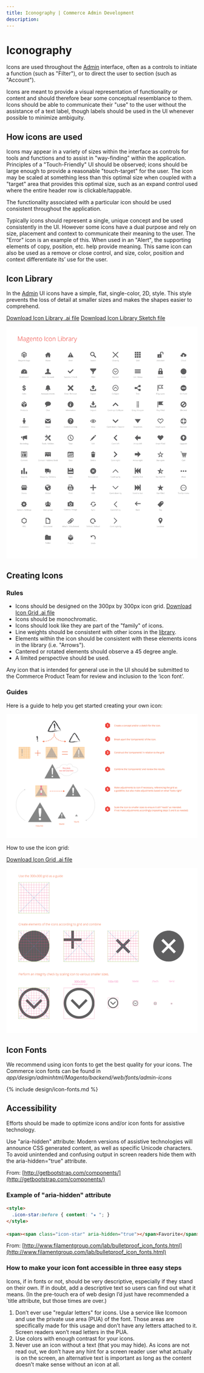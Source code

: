 ```yaml
---
title: Iconography | Commerce Admin Development
description: 
---
```


# Iconography

Icons are used throughout the [Admin](https://glossary.magento.com/magento-admin) interface, often as a controls to initiate a function (such as "Filter"), or to direct the user to section (such as "Account").

Icons are meant to provide a visual representation of functionality or content and should therefore bear some conceptual resemblance to them. Icons should be able to communicate their "use" to the user without the assistance of a text label, though labels should be used in the UI whenever possible to minimize ambiguity.

## How icons are used

Icons may appear in a variety of sizes within the interface as controls for tools and functions and to assist in "way-finding" within the application.  Principles of a "Touch-Friendly" UI should be observed; icons should be large enough to provide a reasonable "touch-target" for the user.  The icon may be scaled at something less than this optimal size when coupled with a "target" area that provides this optimal size, such as an expand control used where the entire header row is clickable/tappable.

The functionality associated with a particular icon should be used consistent throughout the application.

Typically icons should represent a single, unique concept and be used consistently in the UI. However some icons have a dual purpose and rely on size, placement and context to communicate their meaning to the user.  The "Error" icon is an example of this. When used in an "Alert", the supporting elements of copy, position, etc. help provide meaning.  This same icon can also be used as a remove or close control, and size, color, position and context differentiate its’ use for the user.

## Icon Library

In the [Admin](https://glossary.magento.com/admin) UI icons have a simple, flat, single-color, 2D, style. This style prevents the loss of detail at smaller sizes and makes the shapes easier to comprehend.

[Download Icon Library .ai file](https://devdocs.magento.com/download/Magento-icon-library.ai)
[Download Icon Library Sketch file](https://devdocs.magento.com/download/magento_icon_library.sketch)

![](../../_images/pattern-library/Magento-icon-contact-sheet.png)

## Creating Icons

### Rules

*  Icons should be designed on the 300px by 300px icon grid. [Download Icon Grid .ai file](https://devdocs.magento.com/download/Magento_icon_grid_300x300.ai)
*  Icons should be monochromatic.
*  Icons should look like they are part of the "family" of icons.
*  Line weights should be consistent with other icons in the [library](https://glossary.magento.com/library).
*  Elements within the icon should be consistent with these elements icons in the library (i.e. "Arrows").
*  Cantered or rotated elements should observe a 45 degree angle.
*  A limited perspective should be used.

Any icon that is intended for general use in the UI should be submitted to the Commerce Product Team for review and inclusion to the ‘icon font’.

### Guides

Here is a guide to help you get started creating your own icon:

![](../../_images/pattern-library/icon-construction-guide.png)

How to use the icon grid:

[Download Icon Grid .ai file](https://devdocs.magento.com/download/Magento_icon_grid_300x300.ai)

![](../../_images/pattern-library/using-icon-grid.png)

## Icon Fonts

We recommend using icon fonts to get the best quality for your icons. The Commerce icon fonts can be found in _app/design/adminhtml/Magento/backend/web/fonts/admin-icons_

{% include design/icon-fonts.md %}

## Accessibility

Efforts should be made to optimize icons and/or icon fonts for assistive technology.

Use "aria-hidden" attribute:
Modern versions of assistive technologies will announce CSS generated content, as well as specific Unicode characters. To avoid unintended and confusing output in screen readers hide them with the aria-hidden="true" attribute.

From: [http://getbootstrap.com/components/](http://getbootstrap.com/components/)

### Example of "aria-hidden" attribute

```html
<style>
  .icon-star:before { content: "★ "; }
</style>

<span><span class="icon-star" aria-hidden="true"></span>Favorite</span>
```

From: [http://www.filamentgroup.com/lab/bulletproof_icon_fonts.html](http://www.filamentgroup.com/lab/bulletproof_icon_fonts.html)

### How to make your icon font accessible in three easy steps

Icons, if in fonts or not, should be very descriptive, especially if they stand on their own. If in doubt, add a descriptive text so users can find out what it means. (In the pre-touch era of web design I’d just have recommended a `title attribute, but those times are over.)

1. Don’t ever use "regular letters" for icons. Use a service like Icomoon and use the private use area (PUA) of the font. Those areas are specifically made for this usage and don’t have any letters attached to it. Screen readers won’t read letters in the PUA.
1. Use colors with enough contrast for your icons.
1. Never use an icon without a text (that you may hide). As icons are not read out, we don’t have any hint for a screen reader user what actually is on the screen, an alternative text is important as long as the content doesn’t make sense without an icon at all.
